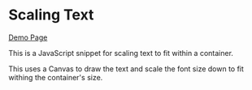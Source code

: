 # Scaling Text

[Demo Page](https://alan-cole.github.io/scalingtext/)

This is a JavaScript snippet for scaling text to fit within a container.

This uses a Canvas to draw the text and scale the font size down to fit withing
the container's size.
